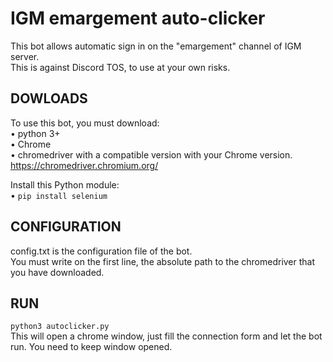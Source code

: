 # IGM emargement auto-clicker
This bot allows automatic sign in on the "emargement" channel of IGM server.  
This is against Discord TOS, to use at your own risks.

## DOWLOADS
To use this bot, you must download:  
• python 3+  
• Chrome  
• chromedriver with a compatible version with your Chrome version. https://chromedriver.chromium.org/  
  
Install this Python module:  
• `pip install selenium`

## CONFIGURATION
config.txt is the configuration file of the bot.  
You must write on the first line, the absolute path to the chromedriver that you have downloaded.

## RUN
`python3 autoclicker.py`  
This will open a chrome window, just fill the connection form and let the bot run. You need to keep window opened.
